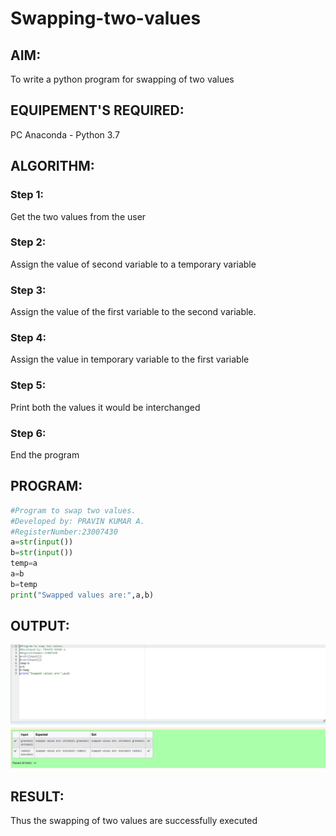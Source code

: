 # Swapping-two-values
## AIM:
To write a python program for swapping of two values
## EQUIPEMENT'S REQUIRED: 
PC
Anaconda - Python 3.7
## ALGORITHM: 
### Step 1:
Get the two values from the user
### Step 2: 
Assign the value of second variable to a temporary variable 
### Step 3: 
Assign the value of the first variable to the second variable.
### Step 4:  
Assign the value in temporary variable to the first variable
### Step 5: 
Print both the values it would be interchanged
### Step 6: 
End the program
## PROGRAM:
```python
#Program to swap two values.
#Developed by: PRAVIN KUMAR A.
#RegisterNumber:23007430
a=str(input())
b=str(input())
temp=a
a=b
b=temp
print("Swapped values are:",a,b)
```
## OUTPUT:
![OUTPUT](Swapping%20of%20two%20variables.png)
## RESULT:
Thus the swapping of two values are successfully executed



